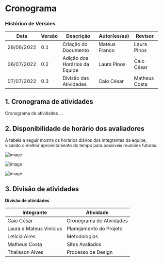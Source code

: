 # Cronograma


### Histórico de Versões

**Data** | **Versão** | **Descrição** | **Autor(es/as)** | **Revisor** |
--- | --- | --- | --- | --- |
28/06/2022 | 0.1 | Criação do Documento | Mateus Franco | Laura Pinos
06/07/2022 | 0.2 | Adição dos Horários da Equipe | Laura Pinos | Caio César
07/07/2022 | 0.3 | Divisão das Atividades | Caio César | Matheus Costa

## 1. Cronograma de atividades
Cronograma de atividades
...

## 2. Disponibilidade de horário dos avaliadores

A tabela a seguir mostra os horários diários dos integrantes da equipe, visando o melhor aproveitamento do tempo para possíveis reuniões futuras.

![image](https://user-images.githubusercontent.com/62102447/177656773-1d8e3cb2-f6d6-4675-a495-65daf6070b09.png)

![image](https://user-images.githubusercontent.com/62102447/177656822-ddf3f691-6706-483c-bab4-46147527cdda.png)

![image](https://user-images.githubusercontent.com/62102447/177656859-30c94613-37ef-4dfb-9ed3-4d85cbc183b6.png)


## 3. Divisão de atividades 

**Divisão de atividades**

**Integrante** | **Atividade** |
--- | --- 
Caio César | Cronograma de Atividades
Laura e Mateus Vinícius | Planejamento do Projeto
Letícia Aires | Metodologias
Matheus Costa | Sites Avaliados
Thalisson Alves | Processo de Design

